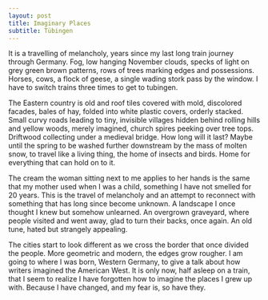 ```yaml
---
layout: post
title: Imaginary Places
subtitle: Tübingen
---
```


It is a travelling of melancholy, years since my last long train journey through Germany. Fog, low hanging November clouds, specks of light on grey green brown patterns, rows of trees marking edges and possessions. Horses, cows, a flock of geese, a single wading stork pass by the window. I have to switch trains three times to get to tubingen.

The Eastern country is old and roof tiles covered with mold, discolored facades, bales of hay, folded into white plastic covers, orderly stacked. Small curvy roads leading to tiny, invisible villages hidden behind rolling hills and yellow woods, merely imagined, church spires peeking over tree tops. Driftwood collecting under a medieval bridge. How long will it last? Maybe until the spring to be washed further downstream by the mass of molten snow, to travel like a living thing, the home of insects and birds. Home for everything that can hold on to it.

The cream the woman sitting next to me applies to her hands is the same that my mother used when I was a child, something I have not smelled for 20 years. This is the travel of melancholy and an attempt to reconnect with something that has long since become unknown. A landscape I once thought I knew but somehow unlearned. An overgrown graveyard, where people visited and went away, glad to turn their backs, once again. An old tune, hated but strangely appealing.

The cities start to look different as we cross the border that once divided the people. More geometric and modern, the edges grow rougher. I am going to where I was born, Western Germany, to give a talk about how writers imagined the American West. It is only now, half asleep on a train, that I seem to realize I have forgotten how to imagine the places I grew up with. Because I have changed, and my fear is, so have they.

